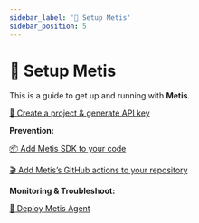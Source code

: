 ```yaml
---
sidebar_label: '🔧 Setup Metis'
sidebar_position: 5
---
```


# 🔧 Setup Metis

This is a guide to get up and running with **Metis**.

[🥽 Create a project & generate API key](Create%20a%20project%20&%20generate%20API%20key.md)

**Prevention:**

[📦 Add Metis SDK to your code](<Add Metis SDK to your code/Add Metis SDK to your code.md>)

[🎬 Add Metis’s GitHub actions to your repository ](<Add Metis’s Git actions to your repository/Add Metis’s Git actions to your repository.md>)

**Monitoring & Troubleshoot:**

[🤖 Deploy Metis Agent](<Deploy Metis observability Agent/Deploy Metis observability Agent.md>)
